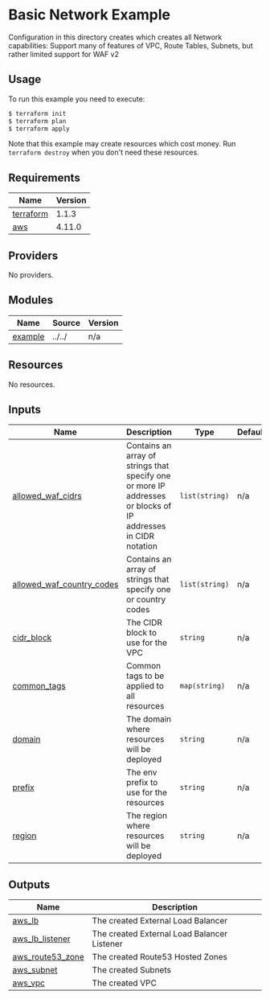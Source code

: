 # Basic Network Example

Configuration in this directory creates which creates all Network capabilities: Support many of features of VPC, Route Tables, Subnets, but rather limited support for WAF v2

## Usage

To run this example you need to execute:

```bash
$ terraform init
$ terraform plan
$ terraform apply
```

Note that this example may create resources which cost money. Run `terraform destroy` when you don't need these resources.

<!-- BEGINNING OF PRE-COMMIT-TERRAFORM DOCS HOOK -->
## Requirements

| Name | Version |
|------|---------|
| <a name="requirement_terraform"></a> [terraform](#requirement\_terraform) | 1.1.3 |
| <a name="requirement_aws"></a> [aws](#requirement\_aws) | 4.11.0 |

## Providers

No providers.

## Modules

| Name | Source | Version |
|------|--------|---------|
| <a name="module_example"></a> [example](#module\_example) | ../../ | n/a |

## Resources

No resources.

## Inputs

| Name | Description | Type | Default | Required |
|------|-------------|------|---------|:--------:|
| <a name="input_allowed_waf_cidrs"></a> [allowed\_waf\_cidrs](#input\_allowed\_waf\_cidrs) | Contains an array of strings that specify one or more IP addresses or blocks of IP addresses in CIDR notation | `list(string)` | n/a | yes |
| <a name="input_allowed_waf_country_codes"></a> [allowed\_waf\_country\_codes](#input\_allowed\_waf\_country\_codes) | Contains an array of strings that specify one or country codes | `list(string)` | n/a | yes |
| <a name="input_cidr_block"></a> [cidr\_block](#input\_cidr\_block) | The CIDR block to use for the VPC | `string` | n/a | yes |
| <a name="input_common_tags"></a> [common\_tags](#input\_common\_tags) | Common tags to be applied to all resources | `map(string)` | n/a | yes |
| <a name="input_domain"></a> [domain](#input\_domain) | The domain where resources will be deployed | `string` | n/a | yes |
| <a name="input_prefix"></a> [prefix](#input\_prefix) | The env prefix to use for the resources | `string` | n/a | yes |
| <a name="input_region"></a> [region](#input\_region) | The region where resources will be deployed | `string` | n/a | yes |

## Outputs

| Name | Description |
|------|-------------|
| <a name="output_aws_lb"></a> [aws\_lb](#output\_aws\_lb) | The created External Load Balancer |
| <a name="output_aws_lb_listener"></a> [aws\_lb\_listener](#output\_aws\_lb\_listener) | The created External Load Balancer Listener |
| <a name="output_aws_route53_zone"></a> [aws\_route53\_zone](#output\_aws\_route53\_zone) | The created Route53 Hosted Zones |
| <a name="output_aws_subnet"></a> [aws\_subnet](#output\_aws\_subnet) | The created Subnets |
| <a name="output_aws_vpc"></a> [aws\_vpc](#output\_aws\_vpc) | The created VPC |
<!-- END OF PRE-COMMIT-TERRAFORM DOCS HOOK -->
